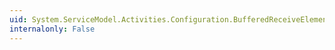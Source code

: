 ```yaml
---
uid: System.ServiceModel.Activities.Configuration.BufferedReceiveElement
internalonly: False
---
```

